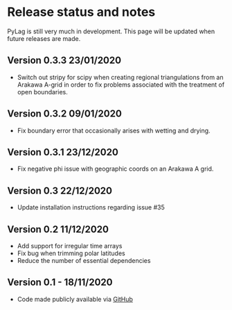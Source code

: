 # Release status and notes

PyLag is still very much in development. This page will be updated when future releases are made.

## Version 0.3.3 23/01/2020

* Switch out stripy for scipy when creating regional triangulations from an Arakawa A-grid in order to fix problems associated with the treatment of open boundaries.

## Version 0.3.2 09/01/2020

* Fix boundary error that occasionally arises with wetting and drying.

## Version 0.3.1 23/12/2020

* Fix negative phi issue with geographic coords on an Arakawa A grid.

## Version 0.3 22/12/2020

* Update installation instructions regarding issue #35

## Version 0.2 11/12/2020

* Add support for irregular time arrays
* Fix bug when trimming polar latitudes
* Reduce the number of essential dependencies

## Version 0.1 - 18/11/2020

* Code made publicly available via [GitHub](https://github.com/jimc101/PyLagGitHub)
